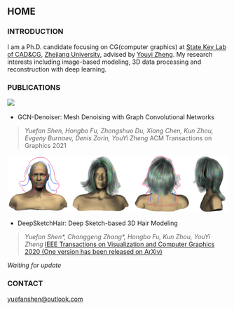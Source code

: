 ## HOME

### INTRODUCTION

I am a Ph.D. candidate focusing on CG(computer graphics) at [State Key Lab of CAD&CG](http://www.cad.zju.edu.cn/english.html), [Zhejiang University](http://www.zju.edu.cn/english/), advised by [Youyi Zheng](http://www.youyizheng.net/).
My research interests including image-based modeling, 3D data processing and reconstruction with deep learning.

### PUBLICATIONS

![](/img/GCNDenoiserTeaser.png)

- GCN-Denoiser: Mesh Denoising with Graph Convolutional Networks
> *Yuefan Shen, Hongbo Fu, Zhongshuo Du, Xiang Chen, Kun Zhou, Evgeny Burnaev, Denis Zorin, YouYi Zheng*
ACM Transactions on Graphics 2021

![](/img/DeepSketchHairTeaser.png)

- DeepSketchHair: Deep Sketch-based 3D Hair Modeling
> *Yuefan Shen\*, Changgeng Zhang\*, Hongbo Fu, Kun Zhou, YouYi Zheng*
[IEEE Transactions on Visualization and Computer Graphics 2020 (One version has been released on ArXiv)](https://arxiv.org/abs/1908.07198)

*Waiting for update*

### CONTACT

yuefanshen@outlook.com
